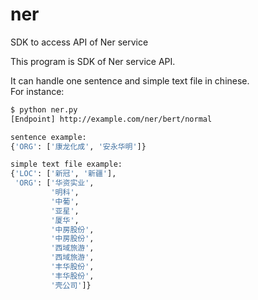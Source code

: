 # ner

SDK to access API of Ner service

This program is SDK of Ner service API.  

It can handle one sentence and simple text file in chinese.  
For instance:  
```bash
$ python ner.py
[Endpoint] http://example.com/ner/bert/normal

sentence example:
{'ORG': ['康龙化成', '安永华明']}

simple text file example:
{'LOC': ['新冠', '新疆'],
 'ORG': ['华资实业',
         '明科',
         '中葡',
         '亚星',
         '厦华',
         '中房股份',
         '中房股份',
         '西域旅游',
         '西域旅游',
         '丰华股份',
         '丰华股份',
         '壳公司']}
```
